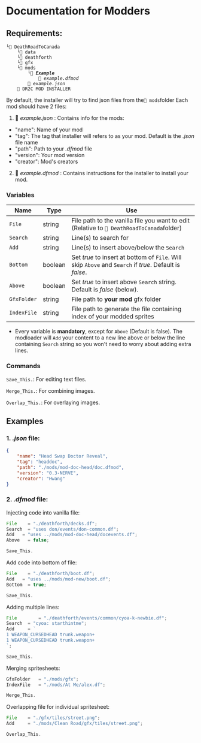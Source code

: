 # Documentation for Modders
## Requirements:
<pre><code>└📁 DeathRoadToCanada
	└📁 data
	└📁 deathforth
	└📁 gfx
	└📁 mods
		└📂 <b><em>Example</em></b>
			📑 <em>example.dfmod</em>
		📄 <em>example.json</em>
	🐴 DR2C MOD INSTALLER
</code></pre>

By default, the installer will try to find json files from the`📁 mods`folder
Each mod should have 2 files:
1. 📄 *example.json* : Contains info for the mods:
- "name": Name of your mod
-	"tag": The tag that installer will refers to as your mod. Default is the *.json* file name
-	"path": Path to your *.dfmod* file
-	"version": Your mod version
-	"creator": Mod's creators
2. 📄 *example.dfmod* : Contains instructions for the installer to install your mod.

### Variables
| Name        | Type    | Use                                                                    |
|-------------|---------|------------------------------------------------------------------------|
| `File`      | string  | File path to the vanilla file you want to edit <br/> (Relative to `📁 DeathRoadToCanada`folder) |
| `Search`    | string  | Line(s) to search for                                                  |
| `Add`       | string  | Line(s) to insert above/below the `Search`                             |
| `Bottom`    | boolean | Set _true_ to insert at bottom of `File`. Will skip `Above` and `Search` if _true_. Default is _false_. |
| `Above`     | boolean | Set _true_ to insert above `Search` string. Default is _false_ (below).  |
| `GfxFolder` | string  | File path to **your mod** gfx folder                                   |
| `IndexFile` | string  | File path to generate the file containing index of your modded sprites |

* Every variable is **mandatory**, except for `Above` (Default is false).
The modloader will `Add` your content to a new line above or below the line containing `Search` string so you won't need to worry about adding extra lines.

### Commands
`Save_This.`: For editing text files.

`Merge_This.`: For combining images.

`Overlap_This.`: For overlaying images.

## Examples
### 1. *.json* file:
```json
{
	"name": "Head Swap Doctor Reveal",
	"tag": "headdoc",
	"path": "./mods/mod-doc-head/doc.dfmod",
	"version": "0.3-NERVE",
	"creator": "Hwang"
}
```
### 2. *.dfmod* file:
Injecting code into vanilla file:
```ts
File	= "./deathforth/decks.df";
Search	= "uses don/events/don-common.df";
Add	  = "uses ../mods/mod-doc-head/docevents.df";
Above	= false;

Save_This.
```

Add code into bottom of file:
```ts
File	= "./deathforth/boot.df";
Add	  = "uses ../mods/mod-new/boot.df";
Bottom	= true;

Save_This.
```

Adding multiple lines:
```ts
File		= "./deathforth/events/common/cyoa-k-newbie.df";
Search	= "cyoa: starthintme";
Add		= `
1 WEAPON_CURSEDHEAD trunk.weapon+
1 WEAPON_CURSEDHEAD trunk.weapon+
`;

Save_This.
```

Merging spritesheets:
```ts
GfxFolder	= "./mods/gfx";
IndexFile	= "./mods/At Me/alex.df";

Merge_This.
```

Overlapping file for individual spritesheet:
```ts
File	= "./gfx/tiles/street.png";
Add		= "./mods/Clean Road/gfx/tiles/street.png";

Overlap_This.
```